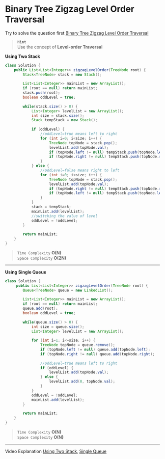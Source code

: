 #  Binary Tree Zigzag Level Order Traversal
Try to solve the question first [Binary Tree Zigzag Level Order Traversal](https://leetcode.com/problems/binary-tree-zigzag-level-order-traversal/)    

> **`Hint`**   
> Use the concept of **Level-order Traversal**

**Using Two Stack**
```java 
class Solution {
    public List<List<Integer>> zigzagLevelOrder(TreeNode root) {
        Stack<TreeNode> stack = new Stack();
        
        List<List<Integer>> mainList = new ArrayList();
        if (root == null) return mainList;
        stack.push(root);
        boolean oddLevel = true;
        
        while(stack.size() > 0) {
            List<Integer> levelList = new ArrayList();
            int size = stack.size();
            Stack tempStack = new Stack();
            
            if (oddLevel) {
                //oddLevel=true means left to right
                for (int i=0; i<size; i++) {
                    TreeNode topNode = stack.pop();
                    levelList.add(topNode.val);
                    if (topNode.left != null) tempStack.push(topNode.left);
                    if (topNode.right != null) tempStack.push(topNode.right);
                }
            } else {
                //oddLevel=false means right to left
                for (int i=0; i<size; i++) {
                    TreeNode topNode = stack.pop();
                    levelList.add(topNode.val);
                    if (topNode.right != null) tempStack.push(topNode.right);
                    if (topNode.left != null) tempStack.push(topNode.left);
                }
            }
            stack = tempStack;
            mainList.add(levelList);
            //switching the value of level
            oddLevel = !oddLevel;
        }
        
        return mainList;
    }
}
```
> `Time Complexity` **O(N)**   
> `Space Complexity` **O(2N)**  
---

**Using Single Queue**
```java 
class Solution {
     public List<List<Integer>> zigzagLevelOrder(TreeNode root) {
        Queue<TreeNode> queue = new LinkedList();
        
        List<List<Integer>> mainList = new ArrayList();
        if (root == null) return mainList;
        queue.add(root);
        boolean oddLevel = true;
        
        while(queue.size() > 0) {
            int size = queue.size();
            List<Integer> levelList = new ArrayList();
            
            for (int i=1; i<=size; i++) {
                TreeNode topNode = queue.remove();
                if (topNode.left != null) queue.add(topNode.left);
                if (topNode.right != null) queue.add(topNode.right);
                
                //oddLevel=true means left to right
                if (oddLevel) {
                    levelList.add(topNode.val);
                } else {
                    levelList.add(0, topNode.val);
                }
            }
            oddLevel = !oddLevel;
            mainList.add(levelList);
        }
        
        return mainList;
    }
}
```
> `Time Complexity` **O(N)**   
> `Space Complexity` **O(N)**   
---

Video Explanation [Using Two Stack](https://www.youtube.com/watch?v=eDdPZ05y4Os&list=PL-Jc9J83PIiEmjuIVDrwR9h5i9TT2CEU_&index=17), [Single Queue](https://www.youtube.com/watch?v=3OXWEdlIGl4&list=PLgUwDviBIf0q8Hkd7bK2Bpryj2xVJk8Vk&index=20)
